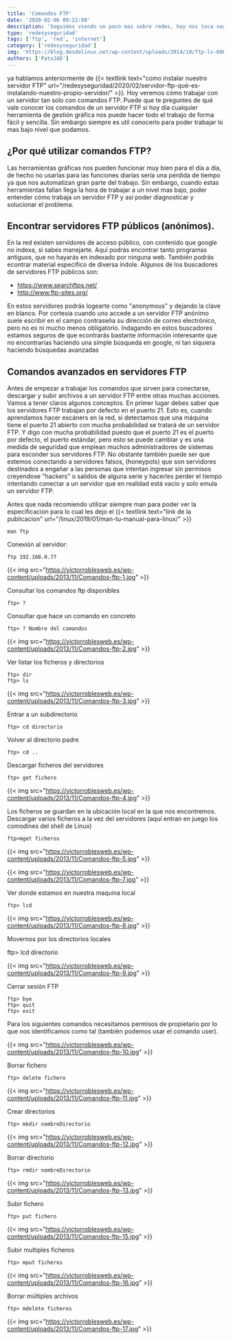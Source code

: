 ```yaml
---
title: 'Comandos FTP'
date: '2020-02-06 09:22:00'
description: 'Seguimos viendo un poco mas sobre redes, hoy nos toca seguir nadando en FTP para conocer su consola'
type: 'redesyseguridad'
tags: ['ftp', 'red', 'internet']
category: ['redesyseguridad']
img: 'https://blog.desdelinux.net/wp-content/uploads/2014/10/ftp-ls-600x191.png'
authors: ['PatoJAD']
---
```


ya hablamos anteriormente de {{< textlink text="como instalar nuestro servidor FTP" url="/redesyseguridad/2020/02/servidor-ftp-qué-es-instalando-nuestro-propio-servidor/" >}}. Hoy veremos cómo trabajar con un servidor tan solo con comandos FTP. Puede que te preguntes de qué vale conocer los comandos de un servidor FTP si hoy día cualquier herramienta de gestión gráfica nos puede hacer todo el trabajo de forma fácil y sencilla. Sin embargo siempre es util conocerlo para poder trabajar lo mas bajo nivel que podamos.

## ¿Por qué utilizar comandos FTP?

Las herramientas gráficas nos pueden funcionar muy bien para el día a día, de hecho no usarlas para las funciones diarías sería una pérdida de tiempo ya que nos automatizan gran parte del trabajo. Sin embargo, cuando estas herramientas fallan llega la hora de trabajar a un nivel mas bajo, poder entender cómo trabaja un servidor FTP y así poder diagnosticar y solucionar el problema.

## Encontrar servidores FTP públicos (anónimos).

En la red existen servidores de acceso público, con contenido que google no indexa, si sabes manejarte. Aquí podrás encontrar tanto programas antiguos, que no hayarás en indexado por ninguna web. También podrás econtrar material específico de diversa índole. Algunos de los buscadores de servidores FTP públicos son:

-   https://www.searchftps.net/
-   http://www.ftp-sites.org/

En estos servidores podrás logearte como "anonymous" y dejando la clave en blanco. Por cortesía cuando uno accede a un servidor FTP anónimo suele escribir en el campo contraseña su dirección de correo electrónico, pero no es ni mucho menos obligatorio. Indagando en estos buscadores estamos seguros de que econtrarás bastante información interesante que no encontrarías haciendo una símple búsqueda en google, ni tan siquiera haciendo búsquedas avanzadas

## Comandos avanzados en servidores FTP

Antes de empezar a trabajar los comandos que sirven para conectarse, descargar y subir archivos a un servidor FTP entre otras muchas acciones. Vamos a tener claros algunos conceptos. En primer lugar debes saber que los servidores FTP trabajan por defecto en el puerto 21. Esto es, cuando aprendamos hacer escáners en la red, si detectamos que una máquina tiene el puerto 21 abierto con mucha probabilidad se tratará de un servidor FTP. Y digo con mucha probabilidad puesto que el puerto 21 es el puerto por defecto, el puerto estándar, pero esto se puede cambiar y es una medida de seguridad que emplean muchos administradores de sistemas para esconder sus servidores FTP. No obstante también puede ser que estemos conectando a servidores falsos, (honeypots) que son servidores destinados a engañar a las personas que intentan ingresar sin permisos creyendose "hackers" o salidos de alguna serie y hacerles perder el tiempo intentando conectar a un servidor que en realidad está vacio y solo emula un servidor FTP.

Antes que nada recomiendo utilizar siempre man para poder ver la especificacion para lo cual les dejo el {{< textlink text="link de la publicacion" url="/linux/2019/01/man-tu-manual-para-linux/" >}}

    man ftp

Conexión al servidor:

    ftp 192.168.0.77

{{< img src="https://victorroblesweb.es/wp-content/uploads/2013/11/Comandos-ftp-1.jpg" >}}

Consultar los comandos ftp disponibles

    ftp> ?

Consultar que hace un comando en concreto

    ftp> ? Nombre del comandos

{{< img src="https://victorroblesweb.es/wp-content/uploads/2013/11/Comandos-ftp-2.jpg" >}}

Ver listar los ficheros y directorios

    ftp> dir
    ftp> ls

{{< img src="https://victorroblesweb.es/wp-content/uploads/2013/11/Comandos-ftp-3.jpg" >}}

Entrar a un subdirectorio

    ftp> cd directorio

Volver al directorio padre

    ftp> cd ..

Descargar ficheros del servidores

    ftp> get fichero

{{< img src="https://victorroblesweb.es/wp-content/uploads/2013/11/Comandos-ftp-4.jpg" >}}

Los ficheros se guardan en la ubicación local en la que nos encontremos.
Descargar varios ficheros a la vez del servidores (aquí entran en juego los comodines del shell de Linux)

    ftp>mget ficheros

{{< img src="https://victorroblesweb.es/wp-content/uploads/2013/11/Comandos-ftp-5.jpg" >}}

{{< img src="https://victorroblesweb.es/wp-content/uploads/2013/11/Comandos-ftp-7.jpg" >}}

Ver donde estamos en nuestra maquina local

    ftp> lcd

{{< img src="https://victorroblesweb.es/wp-content/uploads/2013/11/Comandos-ftp-8.jpg" >}}

Movernos por los directorios locales

ftp> lcd directorio

{{< img src="https://victorroblesweb.es/wp-content/uploads/2013/11/Comandos-ftp-9.jpg" >}}

Cerrar sesión FTP

    ftp> bye
    ftp> quit
    ftp> exit

Para los siguientes comandos necesitamos permisos de propietario por lo que nos identificamos como tal (también podemos usar el comando user).

{{< img src="https://victorroblesweb.es/wp-content/uploads/2013/11/Comandos-ftp-10.jpg" >}}

Borrar fichero

    ftp> delete fichero

{{< img src="https://victorroblesweb.es/wp-content/uploads/2013/11/Comandos-ftp-11.jpg" >}}

Crear directorios

    ftp> mkdir nombreDirectorio

{{< img src="https://victorroblesweb.es/wp-content/uploads/2013/11/Comandos-ftp-12.jpg" >}}

Borrar directorio

    ftp> rmdir nombreDirectorio

{{< img src="https://victorroblesweb.es/wp-content/uploads/2013/11/Comandos-ftp-13.jpg" >}}

Subir fichero

    ftp> put fichero

{{< img src="https://victorroblesweb.es/wp-content/uploads/2013/11/Comandos-ftp-15.jpg" >}}

Subir multiples ficheros

    ftp> mput ficheros

{{< img src="https://victorroblesweb.es/wp-content/uploads/2013/11/Comandos-ftp-16.jpg" >}}

Borrar múltiples archivos

    ftp> mdelete ficheros

{{< img src="https://victorroblesweb.es/wp-content/uploads/2013/11/Comandos-ftp-17.jpg" >}}
